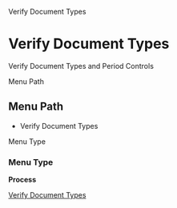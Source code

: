 
Verify Document Types
# Verify Document Types


Verify Document Types and Period Controls

Menu Path
## Menu Path



- Verify Document Types

Menu Type
### Menu Type

**Process**


[Verify Document Types](../../process-c_documenttype-verify.md)